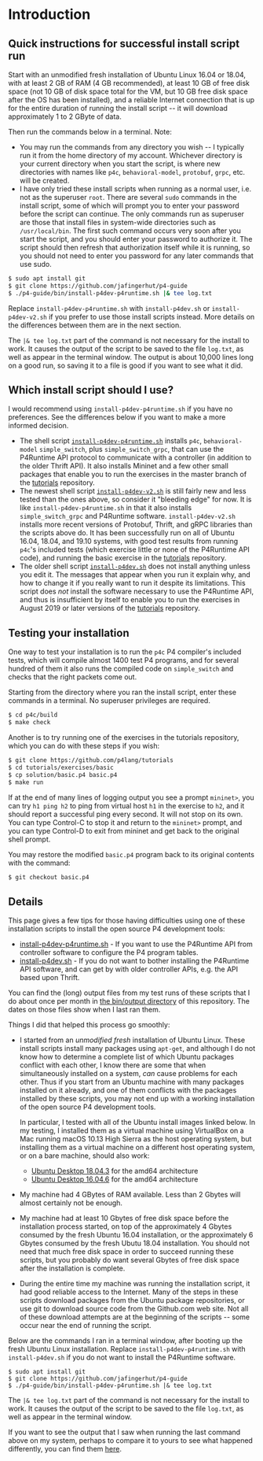 # Introduction


## Quick instructions for successful install script run

Start with an unmodified fresh installation of Ubuntu Linux 16.04 or
18.04, with at least 2 GB of RAM (4 GB recommended), at least 10 GB of
free disk space (not 10 GB of disk space total for the VM, but 10 GB
free disk space after the OS has been installed), and a reliable
Internet connection that is up for the entire duration of running the
install script -- it will download approximately 1 to 2 GByte of data.

Then run the commands below in a terminal.  Note:
+ You may run the commands from any directory you wish -- I typically
  run it from the home directory of my account.  Whichever directory
  is your current directory when you start the script, is where new
  directories with names like `p4c`, `behavioral-model`, `protobuf`,
  `grpc`, etc. will be created.
+ I have only tried these install scripts when running as a normal
  user, i.e. not as the superuser `root`.  There are several `sudo`
  commands in the install script, some of which will prompt you to
  enter your password before the script can continue.  The only
  commands run as superuser are those that install files in
  system-wide directories such as `/usr/local/bin`.  The first such
  command occurs very soon after you start the script, and you should
  enter your password to authorize it.  The script should then refresh
  that authorization itself while it is running, so you should not
  need to enter you password for any later commands that use sudo.
```bash
$ sudo apt install git
$ git clone https://github.com/jafingerhut/p4-guide
$ ./p4-guide/bin/install-p4dev-p4runtime.sh |& tee log.txt
```
Replace `install-p4dev-p4runtime.sh` with `install-p4dev.sh` or
`install-p4dev-v2.sh` if you prefer to use those install scripts
instead.  More details on the differences between them are in the next
section.

The `|& tee log.txt` part of the command is not necessary for the
install to work.  It causes the output of the script to be saved to
the file `log.txt`, as well as appear in the terminal window.  The
output is about 10,000 lines long on a good run, so saving it to a
file is good if you want to see what it did.


## Which install script should I use?

I would recommend using `install-p4dev-p4runtime.sh` if you have no
preferences.  See the differences below if you want to make a more
informed decision.

* The shell script
  [`install-p4dev-p4runtime.sh`](install-p4dev-p4runtime.sh) installs
  `p4c`, `behavioral-model` `simple_switch`, plus
  `simple_switch_grpc`, that can use the P4Runtime API protocol to
  communicate with a controller (in addition to the older Thrift API).
  It also installs Mininet and a few other small packages that enable
  you to run the exercises in the master branch of the
  [tutorials](https://github.com/p4lang/tutorials) repository.
* The newest shell script [`install-p4dev-v2.sh`](install-p4dev-v2.sh)
  is still fairly new and less tested than the ones above, so consider
  it "bleeding edge" for now.  It is like `install-p4dev-p4runtime.sh`
  in that it also installs `simple_switch_grpc` and P4Runtime
  software.  `install-p4dev-v2.sh` installs more recent versions of
  Protobuf, Thrift, and gRPC libraries than the scripts above do.  It
  has been successfully run on all of Ubuntu 16.04, 18.04, and 19.10
  systems, with good test results from running `p4c`'s included tests
  (which exercise little or none of the P4Runtime API code), and
  running the basic exercise in the
  [tutorials](https://github.com/p4lang/tutorials) repository.
* The older shell script [`install-p4dev.sh`](install-p4dev.sh) does
  not install anything unless you edit it.  The messages that appear
  when you run it explain why, and how to change it if you really want
  to run it despite its limitations.  This script does _not_ install
  the software necessary to use the P4Runtime API, and thus is
  insufficient by itself to enable you to run the exercises in August
  2019 or later versions of the
  [tutorials](https://github.com/p4lang/tutorials) repository.


## Testing your installation

One way to test your installation is to run the `p4c` P4 compiler's
included tests, which will compile almost 1400 test P4 programs, and
for several hundred of them it also runs the compiled code on
`simple_switch` and checks that the right packets come out.

Starting from the directory where you ran the install script, enter
these commands in a terminal.  No superuser privileges are required.
```bash
$ cd p4c/build
$ make check
```

Another is to try running one of the exercises in the tutorials
repository, which you can do with these steps if you wish:

```bash
$ git clone https://github.com/p4lang/tutorials
$ cd tutorials/exercises/basic
$ cp solution/basic.p4 basic.p4
$ make run
```

If at the end of many lines of logging output you see a prompt
`mininet>`, you can try `h1 ping h2` to ping from virtual host `h1` in
the exercise to `h2`, and it should report a successful ping every
second.  It will not stop on its own.  You can type Control-C to stop
it and return to the `mininet>` prompt, and you can type Control-D to
exit from mininet and get back to the original shell prompt.

You may restore the modified `basic.p4` program back to its original
contents with the command:

```bash
$ git checkout basic.p4
```


## Details

This page gives a few tips for those having difficulties using one of
these installation scripts to install the open source P4 development
tools:

+ [install-p4dev-p4runtime.sh](install-p4dev-p4runtime.sh) - If you
  want to use the P4Runtime API from controller software to configure
  the P4 program tables.
+ [install-p4dev.sh](install-p4dev.sh) - If you do not want to bother
  installing the P4Runtime API software, and can get by with older
  controller APIs, e.g. the API based upon Thrift.

You can find the (long) output files from my test runs of these
scripts that I do about once per month in [the bin/output
directory](output/) of this repository.  The dates on those files show
when I last ran them.

Things I did that helped this process go smoothly:

+ I started from an _unmodified_ _fresh_ installation of Ubuntu Linux.
  These install scripts install many packages using `apt-get`, and
  although I do not know how to determine a complete list of which
  Ubuntu packages conflict with each other, I know there are some that
  when simultaneously installed on a system, _can_ cause problems for
  each other.  Thus if you start from an Ubuntu machine with many
  packages installed on it already, and one of them conflicts with the
  packages installed by these scripts, you may not end up with a
  working installation of the open source P4 development tools.
  
  In particular, I tested with all of the Ubuntu install images linked
  below.  In my testing, I installed them as a virtual machine using
  VirtualBox on a Mac running macOS 10.13 High Sierra as the host
  operating system, but installing them as a virtual machine on a
  different host operating system, or on a bare machine, should also
  work:
  + [Ubuntu Desktop 18.04.3](http://releases.ubuntu.com/18.04/ubuntu-18.04.3-desktop-amd64.iso) for the amd64 architecture
  + [Ubuntu Desktop 16.04.6](http://releases.ubuntu.com/16.04/ubuntu-16.04.6-desktop-amd64.iso) for the amd64 architecture
+ My machine had 4 GBytes of RAM available.  Less than 2 Gbytes will
  almost certainly not be enough.
+ My machine had at least 10 Gbytes of free disk space before the
  installation process started, on top of the approximately 4 Gbytes
  consumed by the fresh Ubuntu 16.04 installation, or the
  approximately 6 Gbytes consumed by the fresh Ubutu 18.04
  installation.  You should not need that much free disk space in
  order to succeed running these scripts, but you probably do want
  several Gbytes of free disk space after the installation is
  complete.
+ During the entire time my machine was running the installation
  script, it had good reliable access to the Internet.  Many of the
  steps in these scripts download packages from the Ubuntu package
  repositories, or use git to download source code from the Github.com
  web site.  Not all of these download attempts are at the beginning
  of the scripts -- some occur near the end of running the script.

Below are the commands I ran in a terminal window, after booting up
the fresh Ubuntu Linux installation.  Replace
`install-p4dev-p4runtime.sh` with `install-p4dev.sh` if you do not
want to install the P4Runtime software.

```
$ sudo apt install git
$ git clone https://github.com/jafingerhut/p4-guide
$ ./p4-guide/bin/install-p4dev-p4runtime.sh |& tee log.txt
```

The `|& tee log.txt` part of the command is not necessary for the
install to work.  It causes the output of the script to be saved to
the file `log.txt`, as well as appear in the terminal window.

If you want to see the output that I saw when running the last command
above on my system, perhaps to compare it to yours to see what
happened differently, you can find them [here](output/).
